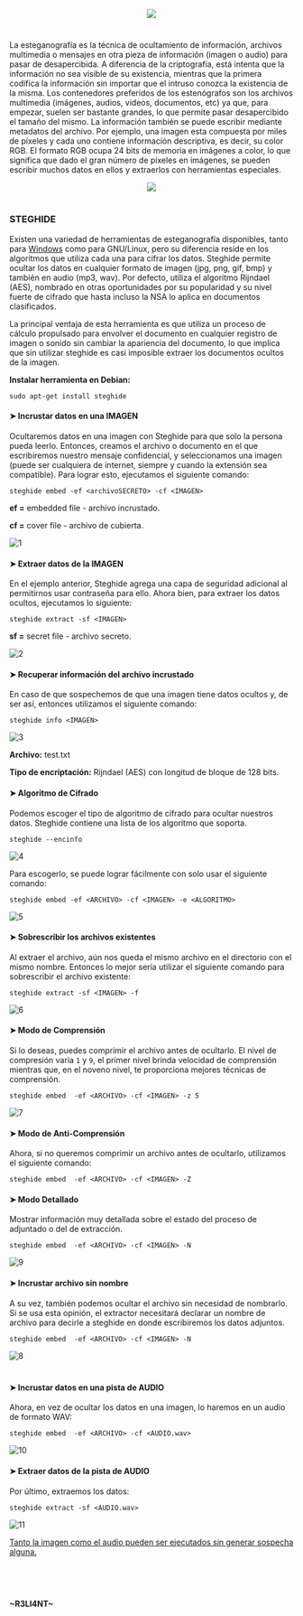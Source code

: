 <p align="center">
  <a href="https://github.com/DenverCoder1/readme-typing-svg"><img src="https://readme-typing-svg.herokuapp.com?size=19&color=13F700&width=680&lines=Ocultar+archivos+secretos+en+una+pista+de+audio+o+imagen"></a>
</p>

<h1 align="center"></h1>

La esteganografía es la técnica de ocultamiento de información, archivos multimedia o mensajes en otra pieza de información (imagen o audio) para pasar de desapercibida. A diferencia de la criptografía, está intenta que la información no sea visible de su existencia, mientras que la primera codifica la información sin importar que el intruso conozca la existencia de la misma. Los contenedores preferidos de los estenógrafos son los archivos multimedia (imágenes, audios, videos, documentos, etc) ya que, para empezar, suelen ser bastante grandes, lo que permite pasar desapercibido el tamaño del mismo. La información también se puede escribir mediante metadatos del archivo. Por ejemplo, una imagen esta compuesta por miles de píxeles y cada uno contiene información descriptiva, es decir, su color RGB. El formato RGB ocupa 24 bits de memoria en imágenes a color, lo que significa que dado el gran número de píxeles en imágenes, se pueden escribir muchos datos en ellos y extraerlos con herramientas especiales.

<p align="center">
  <img src="https://github.com/R3LI4NT/articulos/blob/main/Seguridad/Esteganograf%C3%ADa/GNU-Linux/img/esteganografia.png">
</p>

<h1 align="center"></h1>

### STEGHIDE

Existen una variedad de herramientas de esteganografía disponibles, tanto para <a href="https://github.com/R3LI4NT/articulos/blob/main/Seguridad/Esteganograf%C3%ADa/Windows/DeepSound.md">Windows</a> como para GNU/Linux, pero su diferencia reside en los algoritmos que utiliza cada una para cifrar los datos. Steghide permite ocultar los datos en cualquier formato de imagen (jpg, png, gif, bmp) y también en audio (mp3, wav). Por defecto, utiliza el algoritmo Rijndael (AES), nombrado en otras oportunidades por su popularidad y su nivel fuerte de cifrado que hasta incluso la NSA lo aplica en documentos clasificados.
  
La principal ventaja de esta herramienta es que utiliza un proceso de cálculo propulsado para envolver el documento en cualquier registro de imagen o sonido sin cambiar la apariencia del documento, lo que implica que sin utilizar steghide es casi imposible extraer los documentos ocultos de la imagen.
  
**Instalar herramienta en Debian:**
```
sudo apt-get install steghide
```

#### ➤ Incrustar datos en una IMAGEN

Ocultaremos datos en una imagen con Steghide para que solo la persona pueda leerlo. Entonces, creamos el archivo o documento en el que escribiremos nuestro mensaje confidencial, y seleccionamos una imagen (puede ser cualquiera de internet, siempre y cuando la extensión sea compatible). Para lograr esto, ejecutamos el siguiente comando:
```
steghide embed -ef <archivoSECRETO> -cf <IMAGEN>
```
**ef =** embedded file - archivo incrustado.

**cf =** cover file - archivo de cubierta.

![1](https://user-images.githubusercontent.com/75953873/200152264-92b3bb28-a0b9-4f30-b5e9-bf9b2640b299.png)


#### ➤ Extraer datos de la IMAGEN

En el ejemplo anterior, Steghide agrega una capa de seguridad adicional al permitirnos usar contraseña para ello. Ahora bien, para extraer los datos ocultos, ejecutamos lo siguiente:
```
steghide extract -sf <IMAGEN>
```
**sf =** secret file - archivo secreto.

![2](https://user-images.githubusercontent.com/75953873/200152447-fb81f6ff-e6fb-4f6c-9598-8e46514eab64.png)


#### ➤ Recuperar información del archivo incrustado

En caso de que sospechemos de que una imagen tiene datos ocultos y, de ser así, entonces utilizamos el siguiente comando:
```
steghide info <IMAGEN>
```
![3](https://user-images.githubusercontent.com/75953873/200152653-081126fb-ae17-452e-9279-043ec2d2e469.png)


**Archivo:** test.txt

**Tipo de encriptación:** Rijndael (AES) con longitud de bloque de 128 bits.


#### ➤ Algoritmo de Cifrado

Podemos escoger el tipo de algoritmo de cifrado para ocultar nuestros datos. Steghide contiene una lista de los algoritmo que soporta.
```
steghide --encinfo
```
![4](https://user-images.githubusercontent.com/75953873/200152838-6b03e0c5-018c-44f6-8e1a-dc4ce56ac91a.png)

Para escogerlo, se puede lograr fácilmente con solo usar el siguiente comando:
```
steghide embed -ef <ARCHIVO> -cf <IMAGEN> -e <ALGORITMO>
```
![5](https://user-images.githubusercontent.com/75953873/200152934-59d7919f-6489-4c4b-8db8-b96a531c002d.png)

#### ➤ Sobrescribir los archivos existentes

Al extraer el archivo, aún nos queda el mismo archivo en el directorio con el mismo nombre. Entonces lo mejor sería utilizar el siguiente comando para sobrescribir el archivo existente:
```
steghide extract -sf <IMAGEN> -f 
```
![6](https://user-images.githubusercontent.com/75953873/200153075-957e5503-1fff-4285-a0ee-ba3fc8eb074c.png)

#### ➤ Modo de Comprensión

Si lo deseas, puedes comprimir el archivo antes de ocultarlo. El nivel de compresión varia `1` y `9`, el primer nivel brinda velocidad de comprensión mientras que, en el noveno nivel, te proporciona mejores técnicas de comprensión.
```
steghide embed  -ef <ARCHIVO> -cf <IMAGEN> -z 5
```
![7](https://user-images.githubusercontent.com/75953873/200153226-d3c1fb7e-15d6-4d35-9ea2-acc0327ddde4.png)


#### ➤ Modo de Anti-Comprensión

Ahora, si no queremos comprimir un archivo antes de ocultarlo, utilizamos el siguiente comando:
```
steghide embed  -ef <ARCHIVO> -cf <IMAGEN> -Z
```

#### ➤ Modo Detallado

Mostrar información muy detallada sobre  el  estado del proceso de adjuntado o del de extracción.
```
steghide embed  -ef <ARCHIVO> -cf <IMAGEN> -N
```
![9](https://user-images.githubusercontent.com/75953873/200153436-8edcd9e4-388a-48dc-ade8-779181c35ad5.png)


#### ➤ Incrustar archivo sin nombre

A su vez, también podemos ocultar el archivo sin necesidad de nombrarlo. Si  se usa  esta opinión, el extractor necesitará declarar un nombre de archivo para  decirle  a  steghide  en donde escribiremos los datos adjuntos.

```
steghide embed  -ef <ARCHIVO> -cf <IMAGEN> -N
```
![8](https://user-images.githubusercontent.com/75953873/200153377-de0eca83-3263-4051-ba9d-641dda4c6c93.png)

<h1 align="center"></h1>

#### ➤ Incrustar datos en una pista de AUDIO

Ahora, en vez de ocultar los datos en una imagen, lo haremos en un audio de formato WAV:
```
steghide embed  -ef <ARCHIVO> -cf <AUDIO.wav>
```
![10](https://user-images.githubusercontent.com/75953873/200153755-8b1d8af1-bbaa-4498-aff0-04a57f1468c3.png)

#### ➤ Extraer datos de la pista de AUDIO

Por último, extraemos los datos:
```
steghide extract -sf <AUDIO.wav>
```
![11](https://user-images.githubusercontent.com/75953873/200153786-9ef33702-4fb1-44f2-a37b-86c1b9985c81.png)

<u>Tanto la imagen como el audio pueden ser ejecutados sin generar sospecha alguna.</u>

<h1 align="center"></h1>

</br>



#### ~R3LI4NT~
